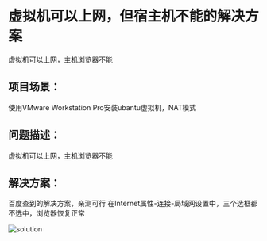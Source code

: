 # 虚拟机可以上网，但宿主机不能的解决方案

虚拟机可以上网，主机浏览器不能
<!--more-->

## 项目场景：

使用VMware Workstation Pro安装ubantu虚拟机，NAT模式


## 问题描述：

虚拟机可以上网，主机浏览器不能


## 解决方案：
百度查到的解决方案，亲测可行
在Internet属性-连接-局域网设置中，三个选框都不选中，浏览器恢复正常


![solution](https://img-blog.csdnimg.cn/20210630104613874.png?x-oss-process=image/watermark,type_ZmFuZ3poZW5naGVpdGk,shadow_10,text_aHR0cHM6Ly9ibG9nLmNzZG4ubmV0L3dlaXhpbl80NTgxNDcyOA==,size_16,color_FFFFFF,t_70)




